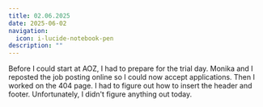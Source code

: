 ```yaml
---
title: 02.06.2025
date: 2025-06-02
navigation:
  icon: i-lucide-notebook-pen
description: ""
---
```


Before I could start at AOZ, I had to prepare for the trial day. Monika and I reposted the job posting online so I could now accept applications. Then I worked on the 404 page. I had to figure out how to insert the header and footer. Unfortunately, I didn't figure anything out today.

